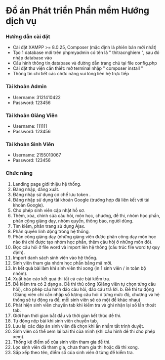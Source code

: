 # Đồ án Phát triển Phần mềm Hướng dịch vụ

### Hướng dẫn cài đặt
- Cài đặt XAMPP >= 8.0.25, Composer (mặc định là phiên bản mới nhất)
- Tạo 1 database mới trên phpmyadmin có tên là " thitracnghiem ", sau đó nhập database vào
- Cấu hình thông tin database và đường dẫn trang chủ tại file config.php
- Cài đặt thư viện cần thiết: mở terminal nhập " composer install "
- Thông tin chi tiết các chức năng vui lòng liên hệ trực tiếp

### Tài khoản Admin
- Username: 3121410422
- Password: 123456

### Tài khoản Giảng Viên
- Username: 111111
- Password: 123456

### Tài khoản Sinh Viên
- Username: 2155010067
- Password: 123456

### Chức năng
1. Landing page giới thiệu hệ thống.
2. Đăng nhập, đăng xuất.
3. Đăng nhập sử dụng cơ chế lưu token .
4. Đăng nhập sử dụng tài khoản Google (trường hợp đã liên kết với tài khoản Google).
5. Cho phép sinh viên cập nhật hồ sơ.
6. Thêm, xóa, chỉnh sửa câu hỏi, môn học, chương, đề thi, nhóm học phần, phân công giảng dạy, nhóm quyền, thông báo, người dùng.
7. Tìm kiếm, phân trang sử dụng Ajax.
8. Phân quyền linh động trong hệ thống.
9. Phân công giảng dạy (những giảng viên được phân công dạy môn học nào thì chỉ được tạo nhóm học phần, thêm câu hỏi ở những môn đó).
10. Đọc câu hỏi ở file word và import lên hệ thống (cấu trúc file word tự quy định).
11. Import danh sách sinh viên vào hệ thống.
12. Sinh viên tham gia nhóm học phần bằng mã mời.
13. In kết quả bài làm khi sinh viên thi xong (in 1 sinh viên / in toàn bộ nhóm).
14. Xuất báo cáo kết quả thi tất cả các bài kiểm tra.
15. Đề kiểm tra có 2 dạng
a. Đề thi thủ công (Giảng viên tự chọn từng câu hỏi), cho phép cấu hình đảo câu hỏi, đảo câu trả lời.
b. Đề thi tự động (Giảng viên chỉ cần nhập số lượng câu hỏi ở từng mức độ, chương và hệ thống sẽ tự động ra đề, mỗi sinh viên sẽ có một đề khác nhau)
16. Phát hiện sinh viên chuyển tab khi kiểm tra và ghi nhận lại số lần thoát tab.
17. Giới hạn thời gian bắt đầu và thời gian kết thúc đề thi.
18. Tự động nộp bài khi sinh viên chuyển tab.
19. Lưu lại các đáp án sinh viên đã chọn khi ấn nhầm tắt trình duyệt.
20. Sinh viên có thể xem lại bài thi của mình (khi cấu hình đề thi cho phép xem).
21. Thống kê điểm số của sinh viên tham gia đề thi.
22. Lọc sinh viên đã tham gia, chưa tham gia thi hoặc đã thi xong.
23. Sắp xếp theo tên, điểm số của sinh viên ở từng đề kiểm tra.